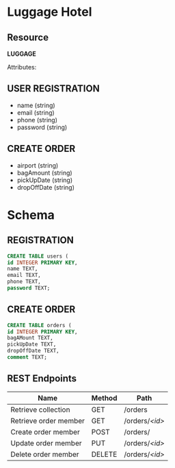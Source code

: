 # Luggage Hotel
## Resource

**LUGGAGE**


Attributes:

## USER REGISTRATION
* name (string)
* email (string)
* phone (string)
* password (string)

## CREATE ORDER
* airport (string)
* bagAmount (string)
* pickUpDate (string)
* dropOffDate (string)

# Schema

## REGISTRATION
```sql
CREATE TABLE users (
id INTEGER PRIMARY KEY,
name TEXT,
email TEXT,
phone TEXT,
password TEXT;
```
## CREATE ORDER
```sql
CREATE TABLE orders (
id INTEGER PRIMARY KEY,
bagAMount TEXT,
pickUpDate TEXT,
dropOffDate TEXT,
comment TEXT;
```

## REST Endpoints

Name                           | Method | Path
-------------------------------|--------|------------------
Retrieve  collection | GET    | /orders
Retrieve order member     | GET    | /orders/*\<id\>*
Create order member       | POST   | /orders/
Update order member       | PUT    | /orders/*\<id\>*
Delete order member       | DELETE | /orders/*\<id\>*





